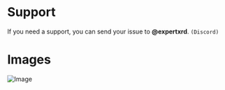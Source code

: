 # Support

If you need a support, you can send your issue to **@expertxrd**. `(Discord)`

# Images

![Image](https://cdn.discordapp.com/attachments/1235623811613851711/1235646372573609994/image.png?ex=663520dc&is=6633cf5c&hm=6d00679508cefde449f894e71c0599ca92678aaa7305297cbe3d03e1f50d3fed&)

